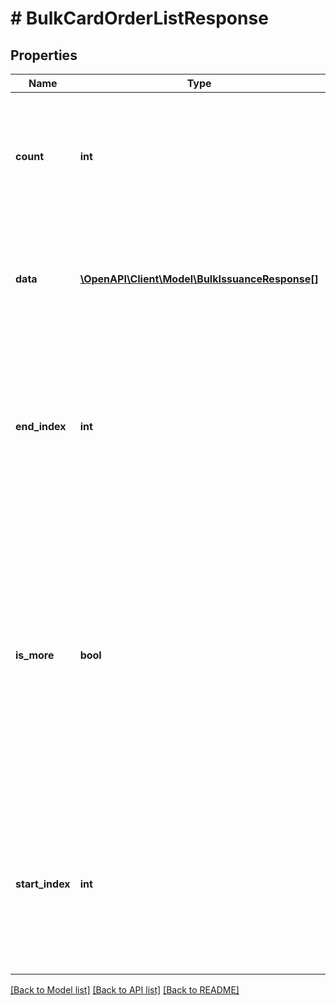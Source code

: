 # # BulkCardOrderListResponse

## Properties

Name | Type | Description | Notes
------------ | ------------- | ------------- | -------------
**count** | **int** | Number of resources retrieved.  This field is returned if there are resources in your returned array. | [optional]
**data** | [**\OpenAPI\Client\Model\BulkIssuanceResponse[]**](BulkIssuanceResponse.md) | Array of bulk issuance objects.  Objects are returned as appropriate to your query. | [optional]
**end_index** | **int** | Sort order index of the last resource in the returned array.  This field is returned if there are resources in your returned array. | [optional]
**is_more** | **bool** | A value of &#x60;true&#x60; indicates that more unreturned resources exist. A value of &#x60;false&#x60; indicates that no more unreturned resources exist.  This field is returned if there are resources in your returned array. | [optional] [default to false]
**start_index** | **int** | Sort order index of the first resource in the returned array.  This field is returned if there are resources in your returned array. | [optional]

[[Back to Model list]](../../README.md#models) [[Back to API list]](../../README.md#endpoints) [[Back to README]](../../README.md)
